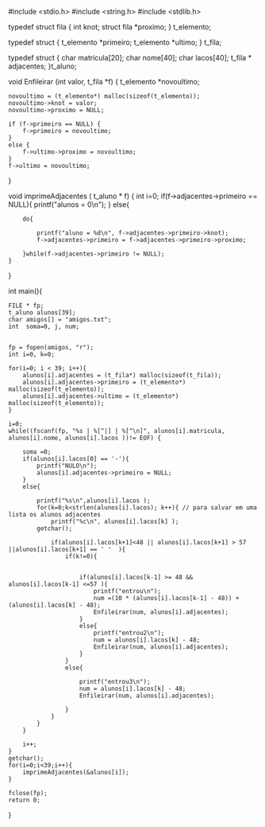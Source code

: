 #include <stdio.h>
#include <string.h>
#include <stdlib.h>


typedef struct fila {
	int knot;
	struct fila *proximo;
} t_elemento;
				
typedef struct {
	t_elemento *primeiro;
	t_elemento *ultimo;
} t_fila;

typedef struct {
	char matricula[20];
	char nome[40];
	char lacos[40];
	t_fila * adjacentes;
}t_aluno;



void Enfileirar (int valor, t_fila *f) {
	t_elemento *novoultimo;	

	novoultimo = (t_elemento*) malloc(sizeof(t_elemento));		
	novoultimo->knot = valor;									
	novoultimo->proximo = NULL;									

	if (f->primeiro == NULL) {									
		f->primeiro = novoultimo;
	}
	else {
		f->ultimo->proximo = novoultimo;						
	}
	f->ultimo = novoultimo;										
}


void imprimeAdjacentes ( t_aluno * f) {
	int i=0;
	if(f->adjacentes->primeiro == NULL){
		printf("alunos = 0\n");
	}
	else{

		do{

			printf("aluno = %d\n", f->adjacentes->primeiro->knot);
			f->adjacentes->primeiro = f->adjacentes->primeiro->proximo;

		}while(f->adjacentes->primeiro != NULL);
	}

}

int main(){


	FILE * fp;
	t_aluno alunos[39];
	char amigos[] = "amigos.txt";
	int  soma=0, j, num;

	
	fp = fopen(amigos, "r");
	int i=0, k=0;	

	for(i=0; i < 39; i++){
		alunos[i].adjacentes = (t_fila*) malloc(sizeof(t_fila)); 
		alunos[i].adjacentes->primeiro = (t_elemento*) malloc(sizeof(t_elemento));
		alunos[i].adjacentes->ultimo = (t_elemento*) malloc(sizeof(t_elemento));
	}

	i=0;
	while((fscanf(fp, "%s | %[^|] | %[^\n]", alunos[i].matricula, alunos[i].nome, alunos[i].lacos ))!= EOF) {
	
		soma =0;
		if(alunos[i].lacos[0] == '-'){
			printf("NULO\n");
			alunos[i].adjacentes->primeiro = NULL;
		}
		else{	
			
			printf("%s\n",alunos[i].lacos );
			for(k=0;k<strlen(alunos[i].lacos); k++){ // para salvar em uma lista os alunos adjacentes
				printf("%c\n", alunos[i].lacos[k] );
			getchar();
				
				if(alunos[i].lacos[k+1]<48 || alunos[i].lacos[k+1] > 57 ||alunos[i].lacos[k+1] == ' '  ){
					if(k!=0){


						if(alunos[i].lacos[k-1] >= 48 && alunos[i].lacos[k-1] <=57 ){
							printf("entrou\n");
							num =(10 * (alunos[i].lacos[k-1] - 48)) + (alunos[i].lacos[k] - 48);
							Enfileirar(num, alunos[i].adjacentes);
						}
						else{
							printf("entrou2\n");
							num = alunos[i].lacos[k] - 48;
							Enfileirar(num, alunos[i].adjacentes);
						}
					}
					else{

						printf("entrou3\n");
						num = alunos[i].lacos[k] - 48;
						Enfileirar(num, alunos[i].adjacentes);

					}
				}
			}
		}

		i++;
	}
	getchar();	
	for(i=0;i<39;i++){
		imprimeAdjacentes(&alunos[i]);
	}

	fclose(fp);
	return 0;
}	
